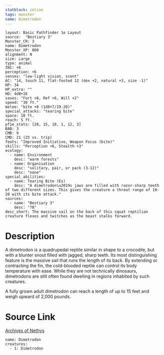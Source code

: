 ```yaml
---
statblock: inline
tags: monster
name: Dimetrodon
---
```

```statblock
layout: Basic Pathfinder 1e Layout
source:  "Bestiary 3"
Monster_CR: 3
name: Dimetrodon
Monster_XP: 800
alignment: N
size: Large
type: animal
INI: +6
perception: +6
senses: "low-light vision, scent"
AC: "14, touch 11, flat-footed 12 (dex +2, natural +3, size -1)"
HP: 34
HP_extra: ""
HD: 4d8+16
saves: "Fort +8, Ref +6, Will +2"
speed: "30 ft."
melee: "bite +8 (1d8+7/19-20)"
special_attacks: "tearing bite"
space: 10 ft.
reach: 5 ft.
pf1e_stats: [20, 15, 18, 1, 12, 3]
BAB: 3
CMB: 9
CMD: 21 (25 vs. trip)
feats: "Improved Initiative, Weapon Focus (bite)"
skills: "Perception +6, Stealth +3"
ecology:
  - name: Environment
    desc: "warm forests"
  - name: Organisation
    desc: "solitary, pair, or pack (3-12)"
    desc: "none"
special_abilities:
  - name: Tearing Bite (Ex)
    desc: "A dimetrodon\u2019s jaws are filled with razor-sharp teeth of two different sizes. This gives the creature a threat range of 19-20 with its bite attack."
sources:
  - name: "Bestiary 3"
    desc: "78"
desc_short: The massive sail on the back of this squat reptilian creature flexes and twitches as the beast stalks forward.
```
# Description
A dimetrodon is a quadrupedal reptile similar in shape to a crocodile, but with a blunter snout filled with jagged, sharp teeth. Its most distinguishing feature is the massive sail that runs the length of its back. By extending or contracting the fin, the cold-blooded reptile can control its body temperature with ease. While they are not technically dinosaurs, dimetrodons are still often found dwelling in regions inhabited by such creatures.

A fully grown adult dimetrodon can reach a length of up to 15 feet and weigh upward of 2,000 pounds.
# Source Link
[Archives of Nethys](https://aonprd.com/MonsterDisplay.aspx?ItemName=Dimetrodon)
```encounter-table
name: Dimetrodon
creatures:
  - 1: Dimetrodon
```
